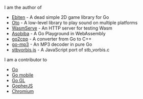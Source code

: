 I am the author of

- [Ebiten](https://ebiten.org) - A dead simple 2D game library for Go
- [Oto](https://github.com/hajimehoshi/oto) - A low-level library to play sound on multiple platforms
- [WasmServe](https://github.com/hajimehoshi/wasmserve) - An HTTP server for testing Wasm
- [Asobiba](https://github.com/hajimehoshi/asobiba) - A Go Playground in WebAssembly
- [go2cpp](https://github.com/hajimehoshi/go2cpp) - A converter from Go to C++
- [go-mp3](https://github.com/hajimehoshi/go-mp3) - An MP3 decoder in pure Go
- [stbvorbis.js](https://github.com/hajimehoshi/stbvorbis.js) - A JavaScript port of stb_vorbis.c

I am a contributor to

- [Go](https://golang.org)
- [Go mobile](https://golang.org/x/mobile)
- [Go GL](https://github.com/go-gl)
- [GopherJS](https://github.com/gopherjs/gopherjs)
- [Chromium](https://www.chromium.org/)
